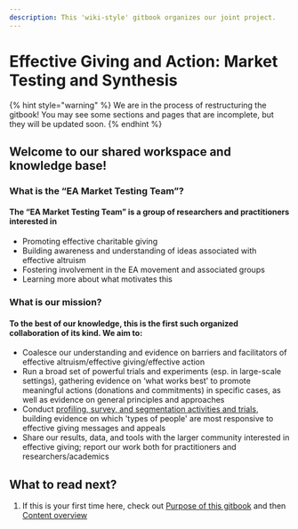 ```yaml
---
description: This 'wiki-style' gitbook organizes our joint project.
---
```


# Effective Giving and Action: Market Testing and Synthesis

{% hint style="warning" %}
We are in the process of restructuring the gitbook! You may see some sections and pages that are incomplete, but they will be updated soon.&#x20;
{% endhint %}

## Welcome to our shared workspace and knowledge base!

### What is the “EA Market Testing Team”?

#### The “EA Market Testing Team” is a group of researchers and practitioners interested in

* Promoting effective charitable giving
* Building awareness and understanding of ideas associated with effective altruism
* Fostering involvement in the EA movement and associated groups
* Learning more about what motivates this

### What is our mission?

#### To the best of our knowledge, this is the first such organized collaboration of its kind. We aim to:

* Coalesce our understanding and evidence on barriers and facilitators of effective altruism/effective giving/effective action
* Run a broad set of powerful trials and experiments (esp. in large-scale settings), gathering evidence on ‘what works best' to promote meaningful actions (donations and commitments) in specific cases, as well as evidence on general principles and approaches
* Conduct [profiling, survey, and segmentation activities and trials](profiling-and-segmentation/profiling-discussion.md), building evidence on which 'types of people' are most responsive to effective giving messages and appeals
* Share our results, data, and tools with the larger community interested in effective giving; report our work both for practitioners and researchers/academics

## **What to read next?**&#x20;

1. If this is your first time here, check out [Purpose of this gitbook](purpose-of-this-gitbook.md) and then [Content overview](sections-and-organization.md)

